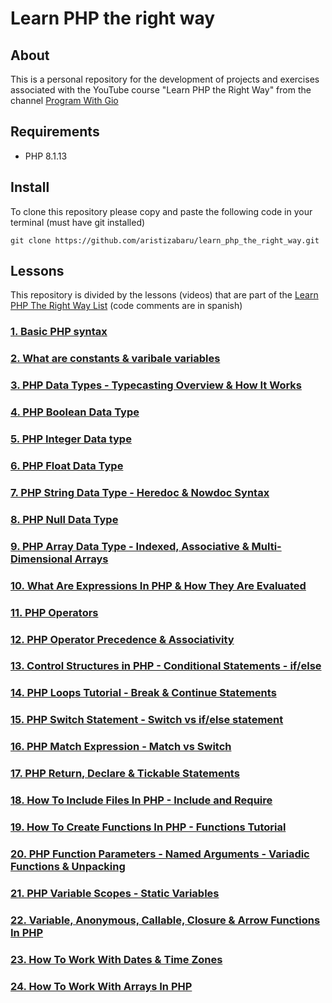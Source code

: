 # Learn PHP the right way

## About

This is a personal repository for the development of projects and exercises associated with the YouTube course "Learn PHP the Right Way" from the channel [Program With Gio](https://www.youtube.com/@ProgramWithGio)

## Requirements

- PHP 8.1.13

## Install

To clone this repository please copy and paste the following code in your terminal (must have git installed)

```
git clone https://github.com/aristizabaru/learn_php_the_right_way.git
```

## Lessons

This repository is divided by the lessons (videos) that are part of the [Learn PHP The Right Way List](https://www.youtube.com/playlist?list=PLr3d3QYzkw2xabQRUpcZ_IBk9W50M9pe-) (code comments are in spanish)

### [1. Basic PHP syntax](1_basic_syntax)

### [2. What are constants & varibale variables](2_constants_&_variable_variables)

### [3. PHP Data Types - Typecasting Overview & How It Works](3_data_types)

### [4. PHP Boolean Data Type](4_boolean_type)

### [5. PHP Integer Data type](5_integer_type)

### [6. PHP Float Data Type](6_float_type)

### [7. PHP String Data Type - Heredoc & Nowdoc Syntax](7_string_type)

### [8. PHP Null Data Type](8_null_type)

### [9. PHP Array Data Type - Indexed, Associative & Multi-Dimensional Arrays](8_array_type)

### [10. What Are Expressions In PHP & How They Are Evaluated](10_expressions)

### [11. PHP Operators](11_operators)

### [12. PHP Operator Precedence & Associativity ](12_precedence_associativity)

### [13. Control Structures in PHP - Conditional Statements - if/else ](13_conditionals)

### [14. PHP Loops Tutorial - Break & Continue Statements ](14_loops)

### [15. PHP Switch Statement - Switch vs if/else statement ](15_switch)

### [16. PHP Match Expression - Match vs Switch ](16_switch)

### [17. PHP Return, Declare & Tickable Statements ](17_return_declare_tickable)

### [18. How To Include Files In PHP - Include and Require](18_include_require)

### [19. How To Create Functions In PHP - Functions Tutorial](19_functions)

### [20. PHP Function Parameters - Named Arguments - Variadic Functions & Unpacking](20_named_arguments_variadic_functions)

### [21. PHP Variable Scopes - Static Variables](21_variable_scopes)

### [22. Variable, Anonymous, Callable, Closure & Arrow Functions In PHP ](22_variable_anonymous_arrow_function)

### [23. How To Work With Dates & Time Zones ](23_dates_time_zones)

### [24. How To Work With Arrays In PHP ](24_array_built-in)
